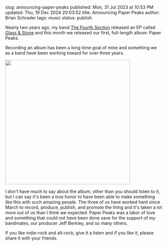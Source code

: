 slug: announcing-paper-peaks
published: Mon, 31 Jul 2023 at 10:53 PM
updated: Thu, 19 Dec 2024 20:03:52 
title: Announcing Paper Peaks
author: Brian Schrader
tags: music
status: publish


Nearly two years ago, my band [The Fourth Section](https://thefourthsection.com) released an EP called [Glass &amp; Stone](/archive/the-road-to-glass--stone/) and this month we released our first, full-length album: Paper Peaks.

Recording an album has been a long-time goal of mine and something we as a band have been working toward for over three years.

<a href="https://thefourthsection.com">
<img
    src="https://thefourthsection.com/img/paperpeaks.webp"
    class="image-center"
    style="width: 400px;"
/>
</a>

I don't have much to say about the album, other than you should listen to it, but I can say it's been a true honor to have been able to make something like this with such amazing people. The three of us have worked hard since March to record, produce, publish, and promote the thing and it's taken a lot more out of us than I think we expected. Paper Peaks was a labor of love and something that could not have been done save for the support of my bandmates, our producer Jeff Berkley, and so many others.

If you like indie-rock and alt-rock, give it a listen and if you like it, please share it with your friends.
